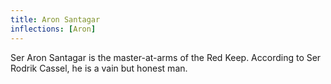 ```yaml
---
title: Aron Santagar
inflections: [Aron]
---
```


Ser Aron Santagar is the master-at-arms of the Red Keep. According to Ser Rodrik Cassel, he is a vain but honest man.


